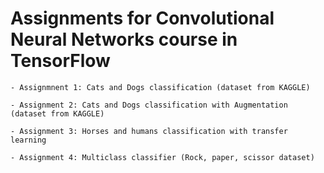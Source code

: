 # Assignments for Convolutional Neural Networks course in TensorFlow

    - Assignmnent 1: Cats and Dogs classification (dataset from KAGGLE)

    - Assignment 2: Cats and Dogs classification with Augmentation (dataset from KAGGLE)

    - Assignment 3: Horses and humans classification with transfer learning

    - Assignment 4: Multiclass classifier (Rock, paper, scissor dataset)